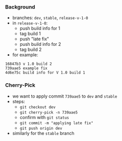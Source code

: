 
### Background

* branches: `dev`, `stable`, `release-v-1-0`
* in `release-v-1-0`:
    * push build info for 1
    * tag build 1
    * push "late fix"
    * push build info for 2
    * tag build 2
* for example:

```
16847b3 v 1.0 build 2
739aae5 example fix
4d6e75c build info for V 1.0 build 1
``` 

### Cherry-Pick

* we want to apply commit `739aae5` to `dev` and `stable`
* steps:
    * `git checkout dev`
    * `git cherry-pick -n 739aae5` 
    * confirm with `git status`
    * `git commit -m "applying late fix"`
    * `git push origin dev`
* similarly for the `stable` branch



